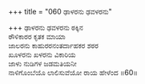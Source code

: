 +++
title = "060 ಢಾಳರನು ಢವಳರನು"

+++
ಢಾಳರನು ಢವಳರನು ಠಕ್ಕಿನ  
ಠೌಳಿಕಾರರ ಕೃತಕ ಮಾಯಾ  
ಜಾಲರನು ಕಾಹುರರನಂತರ್ದಾಹಕರ ಶಠರ  
ಖೂಳರನು ಖಳರನು ವಿಕಾರಿಯ   
ಜಾಳು ನುಡಿಗಳ ಜಡಮತಿಯನೀ  
ನಾಳಿಗೊಂಬೆಯೊ ಲಾಲಿಸುವೆಯೋ ರಾಯ ಹೇಳೆಂದ    ॥60॥